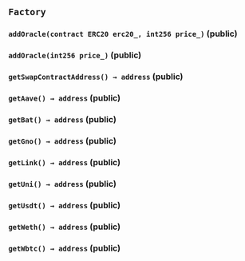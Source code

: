 ## `Factory`






### `addOracle(contract ERC20 erc20_, int256 price_)` (public)





### `addOracle(int256 price_)` (public)





### `getSwapContractAddress() → address` (public)





### `getAave() → address` (public)





### `getBat() → address` (public)





### `getGno() → address` (public)





### `getLink() → address` (public)





### `getUni() → address` (public)





### `getUsdt() → address` (public)





### `getWeth() → address` (public)





### `getWbtc() → address` (public)






